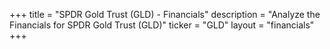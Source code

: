 +++
title = "SPDR Gold Trust (GLD) - Financials"
description = "Analyze the Financials for SPDR Gold Trust (GLD)"
ticker = "GLD"
layout = "financials"
+++

